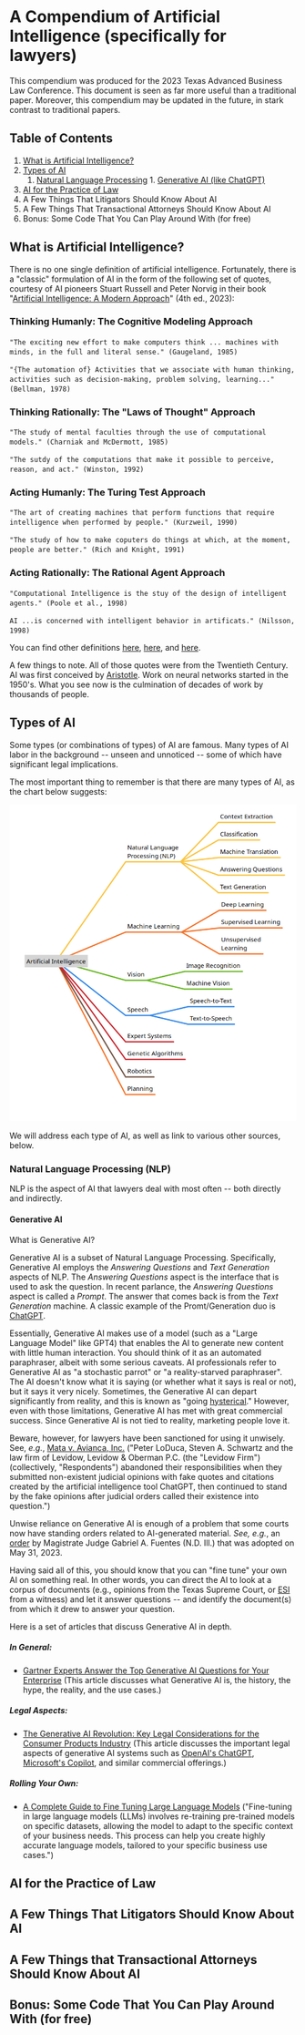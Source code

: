 # A Compendium of Artificial Intelligence (specifically for lawyers)
This compendium was produced for the 2023 Texas Advanced Business Law Conference.  This document is seen as far more useful than a traditional paper.  Moreover, this compendium may be updated in the future, in stark contrast to traditional papers.

## Table of Contents

1.  [What is Artificial Intelligence?](https://github.com/ronchi/ai_compendium/blob/main/README.md#what-is-artificial-intelligence)
2.  [Types of AI](https://github.com/ronchi/ai_compendium/blob/main/README.md#types-of-ai)
    1.   [Natural Language Processing]()
        1.  [Generative AI (like ChatGPT)]()
3.  [AI for the Practice of Law](https://github.com/ronchi/ai_compendium/blob/main/README.md#ai-for-the-practice-of-law)
4.  A Few Things That Litigators Should Know About AI
5.  A Few Things That Transactional Attorneys Should Know About AI
6.  Bonus:  Some Code That You Can Play Around With (for free)

## What is Artificial Intelligence?
There is no one single definition of artificial intelligence.  Fortunately, there is a "classic" formulation of AI in the form of the following set of quotes, courtesy of AI pioneers Stuart Russell and Peter Norvig in their book "[Artificial Intelligence: A Modern Approach](https://people.eecs.berkeley.edu/~russell/aima/)" (4th ed., 2023):

### Thinking Humanly: The Cognitive Modeling Approach

`"The exciting new effort to make computers think ... machines with minds, in the full and literal sense." (Gaugeland, 1985)`

`"{The automation of} Activities that we associate with human thinking, activities such as decision-making, problem solving, learning..." (Bellman, 1978)`

### Thinking Rationally: The "Laws of Thought" Approach

`"The study of mental faculties through the use of computational models." (Charniak and McDermott, 1985)`

`"The sutdy of the computations that make it possible to perceive, reason, and act." (Winston, 1992)`

### Acting Humanly: The Turing Test Approach

`"The art of creating machines that perform functions that require intelligence when performed by people." (Kurzweil, 1990)`

`"The study of how to make coputers do things at which, at the moment, people are better." (Rich and Knight, 1991)`

### Acting Rationally: The Rational Agent Approach

`"Computational Intelligence is the stuy of the design of intelligent agents." (Poole et al., 1998)`

`AI ...is concerned with intelligent behavior in artificats." (Nilsson, 1998)`

You can find other definitions [here](https://www.britannica.com/technology/artificial-intelligence), [here](https://www.hpe.com/us/en/what-is/artificial-intelligence.html), and [here](https://www.ibm.com/topics/artificial-intelligence).

A few things to note.  All of those quotes were from the Twentieth Century.  AI was first conceived by [Aristotle](https://en.wikipedia.org/wiki/Aristotle).  Work on neural networks started in the 1950's.  What you see now is the culmination of decades of work by thousands of people.

## Types of AI

Some types (or combinations of types) of AI are famous.  Many types of AI labor in the background -- unseen and unnoticed -- some of which have significant legal implications.

The most important thing to remember is that there are many types of AI, as the chart below suggests:

![Types of AI](https://github.com/ronchi/ai_compendium/blob/main/ai_types.png)

We will address each type of AI, as well as link to various other sources, below.

### Natural Language Processing (NLP)

NLP is the aspect of AI that lawyers deal with most often -- both directly and indirectly.

#### Generative AI 
What is Generative AI?

Generative AI is a subset of Natural Language Processing.  Specifically, Generative AI employs the *Answering Questions* and *Text Generation* aspects of NLP.  The *Answering Questions* aspect is the interface that is used to ask the question.  In recent parlance, the *Answering Questions* aspect is called a *Prompt*.  The answer that comes back is from the *Text Generation* machine.  A classic example of the Promt/Generation duo is [ChatGPT](https://openai.com/blog/chatgpt).

Essentially, Generative AI makes use of a model (such as a "Large Language Model" like GPT4) that enables the AI to generate new content with little human interaction.  You should think of it as an automated paraphraser, albeit with some serious caveats.  AI professionals refer to Generative AI as "a stochastic parrot" or "a reality-starved paraphraser".  The AI doesn't know what it is saying (or whether what it says is real or not), but it says it very nicely.  Sometimes, the Generative AI can depart significantly from reality, and this is known as "going [hysterical](https://www.windowscentral.com/software-apps/users-show-microsoft-bings-chatgpt-ai-going-off-the-deep-end)."  However, even with those limitations, Generative AI has met with great commercial success.  Since Generative AI is not tied to reality, marketing people love it.  

Beware, however, for lawyers have been sanctioned for using it unwisely.  See, *e.g.*, [Mata v. Avianca, Inc.](https://storage.courtlistener.com/recap/gov.uscourts.nysd.575368/gov.uscourts.nysd.575368.54.0_3.pdf) ("Peter LoDuca, Steven A. Schwartz and the law firm of Levidow, Levidow & Oberman P.C. (the "Levidow Firm") (collectively, "Respondents") abandoned their responsibilities when they submitted non-existent judicial opinions with fake quotes and citations created by the artificial intelligence tool ChatGPT, then continued to stand by the fake opinions after judicial orders called their existence into question.")

Unwise reliance on Generative AI is enough of a problem that some courts now have standing orders related to AI-generated material.  *See, e.g.*, an [order](http://chrome-extension/efaidnbmnnnibpcajpcglclefindmkaj/https:/www.ilnd.uscourts.gov/_assets/_documents/_forms/_judges/Fuentes/Standing%20Order%20For%20Civil%20Cases%20Before%20Judge%20Fuentes%20rev'd%205-31-23.pdf) by Magistrate Judge Gabriel A. Fuentes (N.D. Ill.) that was adopted on May 31, 2023.

Having said all of this, you should know that you can "fine tune" your own AI on something real.  In other words, you can direct the AI to look at a corpus of documents (e.g., opinions from the Texas Supreme Court, or [ESI](https://en.wikipedia.org/wiki/Electronically_stored_information_(Federal_Rules_of_Civil_Procedure)) from a witness) and let it answer questions -- and identify the document(s) from which it drew to answer your question.

Here is a set of articles that discuss Generative AI in depth.

##### In General:

- [Gartner Experts Answer the Top Generative AI Questions for Your Enterprise](https://www.gartner.com/en/topics/generative-ai) (This article discusses what Generative AI is, the history, the hype, the reality, and the use cases.)

##### Legal Aspects:

- [The Generative AI Revolution: Key Legal Considerations for the Consumer Products Industry](https://www.natlawreview.com/article/generative-ai-revolution-key-legal-considerations-consumer-products-industry) (This article discusses the important legal aspects of generative AI systems such as [OpenAI's ChatGPT](https://openai.com/blog/chatgpt), [Microsoft's Copilot](https://adoption.microsoft.com/en-us/copilot/), and similar commercial offerings.)

##### Rolling Your Own:

- [A Complete Guide to Fine Tuning Large Language Models](https://www.simform.com/blog/completeguide-finetuning-llm/) ("Fine-tuning in large language models (LLMs) involves re-training pre-trained models on specific datasets, allowing the model to adapt to the specific context of your business needs. This process can help you create highly accurate language models, tailored to your specific business use cases.")

## AI for the Practice of Law
## A Few Things That Litigators Should Know About AI
## A Few Things that Transactional Attorneys Should Know About AI
## Bonus:  Some Code That You Can Play Around With (for free)
